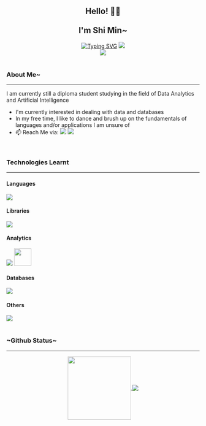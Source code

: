 <!--
**KShiMin/KShiMin** is a ✨ _special_ ✨ repository because its `README.md` (this file) appears on your GitHub profile.

Here are some ideas to get you started:

- 🔭 I’m currently working on ...
- 🌱 I’m currently learning ...
- 👯 I’m looking to collaborate on ...
- 🤔 I’m looking for help with ...
- 💬 Ask me about ...
- 📫 How to reach me: ...
- 😄 Pronouns: ...
- ⚡ Fun fact: ...
-->
<!--Area to display welcome information-->
<div align="center" font-family=monospace>
  <h2>
    Hello! 👋🏻
    <br><br>
    I'm Shi Min~
  </h2>
  <a href="https://git.io/typing-svg"><img src="https://readme-typing-svg.demolab.com?font=Pacifico&size=30&duration=2500&pause=400&color=9EE2FF&center=true&vCenter=true&multiline=true&width=500&height=100&lines=Welcome+to+my+github+portfolio!;+" alt="Typing SVG" /></a>
  <img src="https://user-images.githubusercontent.com/74038190/212750155-3ceddfbd-19d3-40a3-87af-8d329c8323c4.gif" />
  <br>
  <!--Profile View Count-->
  <img src="https://komarev.com/ghpvc/?username=KShiMin" />
</div>
<br>
<!--Area to display information about self-->
<h3>About Me~</h3>
<hr>
<div>
  <p>I am currently still a diploma student studying in the field of Data Analytics and Artificial Intelligence</p>
  <ul>
    <li>I'm currently interested in dealing with data and databases</li>
    <li>In my free time, I like to dance and brush up on the fundamentals of languages and/or applications I am unsure of</li>
    <li>
      📫 Reach Me via:
      <a href="https://www.linkedin.com/in/shi-min-koh-634883207/"><img src="https://img.shields.io/badge/linkedin-%230077B5.svg?style=for-the-badge&logo=linkedin&logoColor=white" /></a>
      <a href="mailto: k.shimin20@gmail.com"><img src="https://img.shields.io/badge/Gmail-D14836?style=for-the-badge&logo=gmail&logoColor=white" /></a>
    </li>
  </ul>
</div>
<br>
<!--Area to display Technologies Learnt-->
<h3>Technologies Learnt</h3>
<hr>
<div>
  <h4>Languages</h4>
  <img src="https://skillicons.dev/icons?i=js,html,css,bootstrap,py" />
  <br>
  <h4>Libraries</h4>
  <img src="https://skillicons.dev/icons?i=flask,selenium" />
  <h4>Analytics</h4>
  <img src="https://skillicons.dev/icons?i=d3" />
  <img src="https://github.com/microsoft/PowerBI-Icons/blob/main/PNG/Power-BI.png" width=45 height=45 border="white"/>
  <br>
  <h4>Databases</h4>
  <img src="https://skillicons.dev/icons?i=mysql,cassandra" />
  <br>
  <h4>Others</h4>
  <img src="https://skillicons.dev/icons?i=figma" />
  <br>
</div>
<br>
<!--Area to display Github Status-->
<h3>~Github Status~</h3>
<hr>
<div align="center" width="600px">
  <a href="https://github.com/anuraghazra/github-readme-stats">
    <img height=165 align="center" src="https://github-readme-stats.vercel.app/api?username=KShiMin&theme=react&cache_seconds=18000&hide_border=true&border_radius=15&hide=issues,prs&count_private=true" />
  </a>
<!--   <a href="https://github.com/anuraghazra/convoychat">
    <img align="center" src="https://github-readme-stats.vercel.app/api/top-langs?username=KShiMin&layout=donut-vertical&langs_count=8&card_width=320" />
  </a> -->
  <a href="https://github.com/anuraghazra/convoychat">
    <img align="center" src="https://github-readme-stats.vercel.app/api/top-langs?username=KShiMin&layout=compact&langs_count=6&theme=react&cache_seconds=18000&hide_border=true&border_radius=15&count_private=true" />
  </a>
</div>

